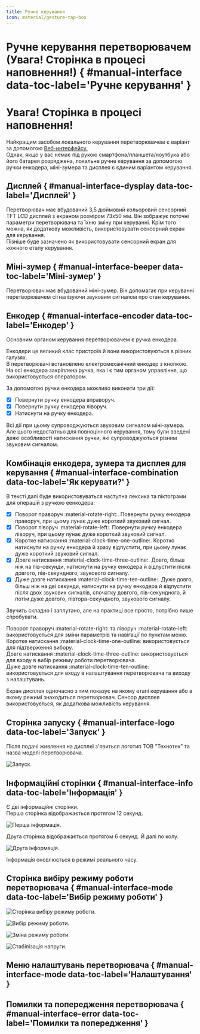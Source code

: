 ```yaml
---
title: Ручне керування
icon: material/gesture-tap-box
---
```


# Ручне керування перетворювачем (Увага! Сторінка в процесі наповнення!) { #manual-interface data-toc-label='Ручне керування' }

<h1>Увага! Сторінка в процесі наповнення!</h1>

Найкращим засобом локального керування перетворювачем є варіант за допомогою [Веб-интерфейсу.](../web-interface)   
Однак, якщо у вас немає під рукою смартфона/планшета/ноутбука або його батарея розряджена, локальне ручне керування за допомогою ручки енкодера, міні-зумера та дисплея є єдиним варіантом керування.

## Дисплей { #manual-interface-dysplay data-toc-label='Дисплей' }

Перетворювач має вбудований 3,5 дюймовий кольоровий сенсорний TFT LCD дисплей з екраном розміром 73x50 мм. Він зображує поточні параметри перетворювача та їхню зміну при керуванні. Крім того можна, як додаткову можливість, використовувати сенсорний екран для керування.     
Пізніше буде зазначено як використовувати сенсорний екран для кожного етапу керування.

## Міні-зумер { #manual-interface-beeper data-toc-label='Міні-зумер' }

Перетворювач має вбудований міні-зумер. Він допомагає при керуванні перетворювачем сігналізуючи звуковим сигналом про стан керування.

## Енкодер { #manual-interface-encoder data-toc-label='Енкодер' }

Основним органом керування перетворювачем є ручка енкодера.

Енкодери це великий клас пристроїв й вони використовуються в різних галузях.     
В перетворювачі встановлено електромеханічний енкодер з кнопкою. На осі енкодера закріплена ручка, яка і є тим органом управління, що використовується оператором.

За допомогою ручки енкодера можливо виконати три дії:

- [x] Повернути ручку енкодера вправоруч.
- [x] Повернути ручку енкодера ліворуч.
- [x] Натиснути на ручку енкодера.

Всі дії при цьому супроводжуються звуковим сигналом міні-зумера. Але цього недостатньо для повноцінного керування, тому були введені деякі особливості натискання ручки, які супроводжуються різним звуковим сигналом.

## Комбінація енкодера, зумера та дисплея для керування { #manual-interface-combination data-toc-label='Як керувати?' }

В тексті далі буде використовуваться наступна лексика та піктограми для операцій з ручкою еенкодера:

- [x] Поворот праворуч :material-rotate-right:. Повернути ручку енкодера праворуч, при цьому лунає дуже короткий звуковий сигнал.
- [x] Поворот ліворуч :material-rotate-left:. Повернути ручку енкодера ліворуч, при цьому лунає дуже короткий звуковий сигнал.
- [x] Коротке натискання :material-clock-time-one-outline:. Коротко натиснути на ручку енкодера й зразу відпустити, при цьому лунає дуже короткий звуковий сигнал. 
- [x] Довге натискання :material-clock-time-three-outline:. Довго, більш ніж на пів-секунди, натиснути на ручку енкодера й відпустити після довгого, пів-секундного, звукового сигналу.
- [x] Дуже довге натискання :material-clock-time-ten-outline:. Дуже довго, більш ніж на дві секунди, натиснути на ручку енкодера й відпустити після двох звукових сигналів, спочатку довгого, пів-секундного, й потім дуже довгого, півтора-секундного, звукового сигналу.

Звучить складно і заплутано, але на практиці все просто, потрібно лише спробувати.

Поворот праворуч :material-rotate-right: та ліворуч :material-rotate-left: використовується для зміни параметрів та навігації по пунктам меню.   
Коротке натискання :material-clock-time-one-outline: використовується для підтверження вибору.  
Довге натискання :material-clock-time-three-outline: використовується для входу в вибір режиму роботи перетворювача.  
Дуже довге натискання :material-clock-time-ten-outline: використовується для входу в налаштування перетворювача та виходу з налаштувань.

Екран дисплея одночасно з тим показує на якому етапі керування або в якому режимі знаходиться перетворювач. Сенсор дисплея використовується, як додаткова можливість керування.

## Сторінка запуску { #manual-interface-logo data-toc-label='Запуск' }

Після подачі живлення на дисплеї з'явиться логотип ТОВ "Технотек" та назва моделі перетворювача. 

![Запуск.](./assets/images/nex/logo.png)

## Інформаційні сторінки { #manual-interface-info data-toc-label='Інформація' }

Є дві інформаційні сторінки.   
Перша сторінка відображається протягом 12 секунд.

![Перша інформація.](./assets/images/nex/info1.png)

Друга сторінка відображається протягом 6 секунд. Й далі по колу.

![Друга інформація.](./assets/images/nex/info2.png)

Інформація оновлюється в режимі реального часу.

## Сторінка вибіру режиму роботи перетворювача { #manual-interface-mode data-toc-label='Вибір режиму роботи' }

![Сторінка вибіру режиму роботи.](./assets/images/nex/mode.png)

![Вибір режиму роботи.](./assets/images/nex/mode-select.png)

![Зміна режиму роботи.](./assets/images/nex/mode-change.png)

![Стабілізація напруги.](./assets/images/nex/info-voltage.png)

## Меню налаштувань перетворювача { #manual-interface-mode data-toc-label='Налаштування' }

## Помилки та попередження перетворювача { #manual-interface-error data-toc-label='Помилки та попередження' }







